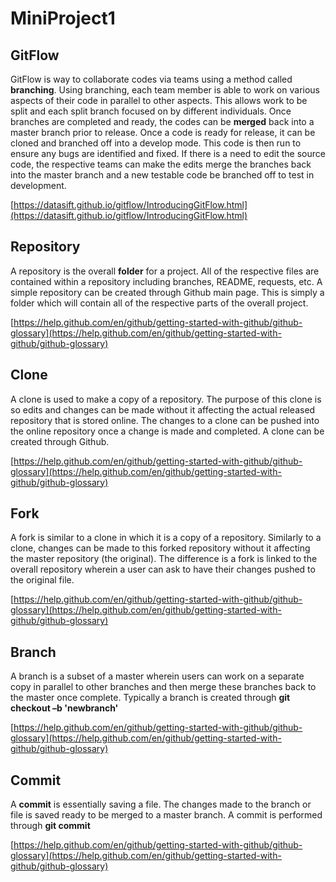 # MiniProject1

## GitFlow

GitFlow is way to collaborate codes via teams using a method called **branching**. Using branching, each team member is able to work on various aspects of their code in parallel to other aspects. This allows work to be split and each split branch focused on by different individuals. Once branches are completed and ready, the codes can be **merged** back into a master branch prior to release. Once a code is ready for release, it can be cloned and branched off into a develop mode. This code is then run to ensure any bugs are identified and fixed. If there is a need to edit the source code, the respective teams can make the edits merge the branches back into the master branch and a new testable code be branched off to test in development.

[https://datasift.github.io/gitflow/IntroducingGitFlow.html](https://datasift.github.io/gitflow/IntroducingGitFlow.html)

## Repository

A repository is the overall **folder** for a project. All of the respective files are contained within a repository including branches, README, requests, etc. A simple repository can be created through Github main page. This is simply a folder which will contain all of the respective parts of the overall project.

[https://help.github.com/en/github/getting-started-with-github/github-glossary](https://help.github.com/en/github/getting-started-with-github/github-glossary)

## Clone

A clone is used to make a copy of a repository. The purpose of this clone is so edits and changes can be made without it affecting the actual released repository that is stored online. The changes to a clone can be pushed into the online repository once a change is made and completed. A clone can be created through Github.

[https://help.github.com/en/github/getting-started-with-github/github-glossary](https://help.github.com/en/github/getting-started-with-github/github-glossary)

## Fork

A fork is similar to a clone in which it is a copy of a repository. Similarly to a clone, changes can be made to this forked repository without it affecting the master repository (the original). The difference is a fork is linked to the overall repository wherein a user can ask to have their changes pushed to the original file.

[https://help.github.com/en/github/getting-started-with-github/github-glossary](https://help.github.com/en/github/getting-started-with-github/github-glossary)

## Branch 

A branch is a subset of a master wherein users can work on a separate copy in parallel to other branches and then merge these branches back to the master once complete. Typically a branch is created through **git checkout –b 'newbranch'**

[https://help.github.com/en/github/getting-started-with-github/github-glossary](https://help.github.com/en/github/getting-started-with-github/github-glossary)

## Commit

A **commit** is essentially saving a file. The changes made to the branch or file is saved ready to be merged to a master branch. A commit is performed through **git commit**

[https://help.github.com/en/github/getting-started-with-github/github-glossary](https://help.github.com/en/github/getting-started-with-github/github-glossary)
